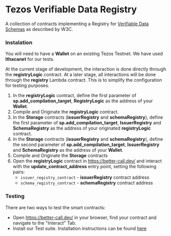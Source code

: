 # Tezos Verifiable Data Registry

A collection of contracts implementing a Registry for [Verifiable Data Schemas](https://www.w3.org/TR/vc-data-model/#data-schemas) as described by W3C.

### Instalation

You will need to have a **Wallet** on an existing Tezos Testnet. We have used **Ithacanet** for our tests.

At the current stage of development, the interaction is done directly through the **registryLogic** contract. At a later stage, all interactions will be done through the **registry** Lambda contract. This is to simplify the configuration for testing purposes.

1. In the **registryLogic** contract, define the first parameter of **sp.add_compilation_target**, **RegistryLogic** as the address of your **Wallet**.
2. Compile and Originate the **registryLogic** contract.
3. In the **Storage** contracts (**issuerRegistry** and **schemaRegistry**), define the first parameter of **sp.add_compilation_target**, **IssuerRegistry** and **SchemaRegistry** as the address of your originated **registryLogic** contract.
4. In the **Storage** contracts (**issuerRegistry** and **schemaRegistry**), define the second parameter of **sp.add_compilation_target**, **IssuerRegistry** and **SchemaRegistry** as the address of your **Wallet**.
5. Compile and Originate the **Storage** contracts
6. Open the **registryLogic** contract in https://better-call.dev/ and interact with the **update_contract_address** entry point, setting the following pairs:
   - `issuer_registry_contract` - **issuerRegistry** contract address
   - `schema_registry_contract` - **schemaRegistry** contract address

### Testing

There are two ways to test the smart contracts:

- Open https://better-call.dev/ in your browser, find your contract and navigate to the "Interact" Tab.
- Install our Test suite. Installation instructions can be found [here](https://github.com/compellio/tz-verifiable-data-registry/tree/testnet/test-suite)
